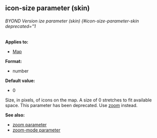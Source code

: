 ## icon-size parameter (skin) 
###### BYOND Version ize parameter (skin) {#icon-size-parameter-skin deprecated="1

<!-- -->
**Applies to:**
+   [Map](/ref/%7Bskin%7D/control/map.md) 
<!-- -->
**Format:**
+   number
<!-- -->
**Default value:**
+   0


Size, in pixels, of icons on the map. A size of 0 stretches to
fit available space.
This parameter has been deprecated. Use
[zoom](/ref/%7Bskin%7D/param/zoom.md) instead.

**See also:**
+   [zoom parameter](/ref/%7Bskin%7D/param/zoom.md) 
+   [zoom-mode parameter](/ref/%7Bskin%7D/param/zoom-mode.md) 